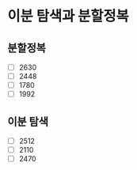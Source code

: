 # 이분 탐색과 분할정복

## 분할정복

- [ ] 2630
- [ ] 2448
- [ ] 1780
- [ ] 1992

## 이분 탐색

- [ ] 2512
- [ ] 2110
- [ ] 2470